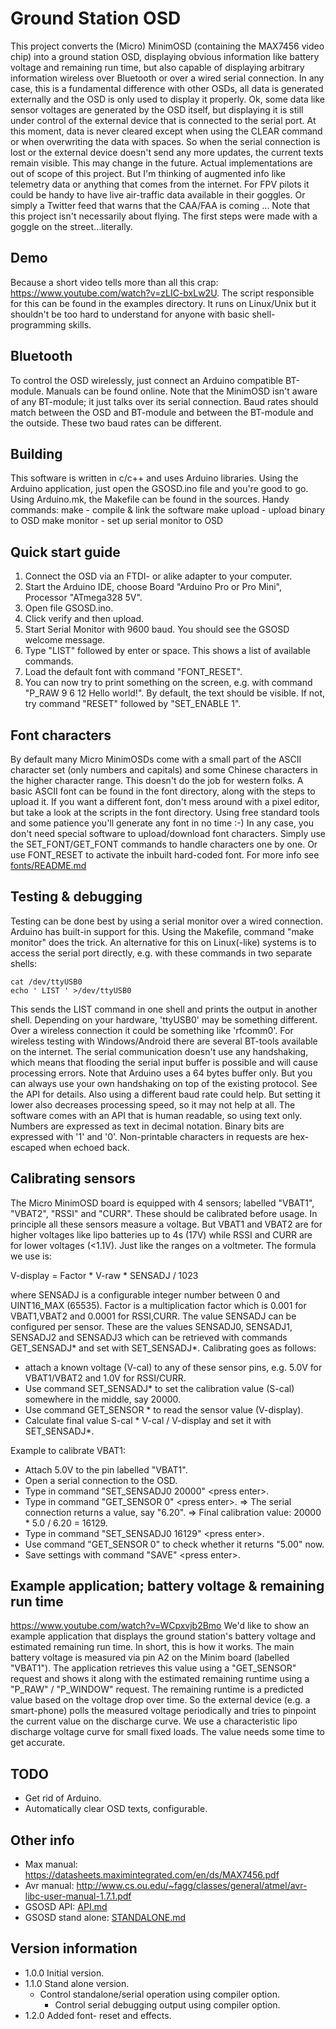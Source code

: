 Ground Station OSD
==================
This project converts the (Micro) MinimOSD (containing the MAX7456 video chip) into a ground station OSD, displaying obvious information like battery voltage and remaining run time, but also capable of displaying arbitrary information wireless over Bluetooth or over a wired serial connection. In any case, this is a fundamental difference with other OSDs, all data is generated externally and the OSD is only used to display it properly. Ok, some data like sensor voltages are generated by the OSD itself, but displaying it is still under control of the external device that is connected to the serial port. At this moment, data is never cleared except when using the CLEAR command or when overwriting the data with spaces. So when the serial connection is lost or the external device doesn't send any more updates, the current texts remain visible. This may change in the future. Actual implementations are out of scope of this project. But I'm thinking of augmented info like telemetry data or anything that comes from the internet. For FPV pilots it could be handy to have live air-traffic data available in their goggles. Or simply a Twitter feed that warns that the CAA/FAA is coming ... Note that this project isn't necessarily about flying. The first steps were made with a goggle on the street...literally.


Demo
----
Because a short video tells more than all this crap: https://www.youtube.com/watch?v=zLIC-bxLw2U. The script responsible for this can be found in the examples directory. It runs on Linux/Unix but it shouldn't be too hard to understand for anyone with basic shell-programming skills.


Bluetooth
---------
To control the OSD wirelessly, just connect an Arduino compatible BT-module. Manuals can be found online. Note that the MinimOSD isn't aware of any BT-module; it just talks over its serial connection. Baud rates should match between the OSD and BT-module and between the BT-module and the outside. These two baud rates can be different.


Building
--------
This software is written in c/c++ and uses Arduino libraries. Using the Arduino application, just open the GSOSD.ino file and you're good to go. Using Arduino.mk, the Makefile can be found in the sources. Handy commands:
make		- compile & link the software
make upload	- upload binary to OSD
make monitor	- set up serial monitor to OSD


Quick start guide
-----------------
1. Connect the OSD via an FTDI- or alike adapter to your computer.
2. Start the Arduino IDE, choose Board "Arduino Pro or Pro Mini", Processor "ATmega328 5V".
3. Open file GSOSD.ino.
4. Click verify and then upload.
5. Start Serial Monitor with 9600 baud. You should see the GSOSD welcome message.
6. Type "LIST" followed by enter or space. This shows a list of available commands.
7. Load the default font with command "FONT_RESET".
8. You can now try to print something on the screen, e.g. with command "P_RAW 9 6 12 Hello world!". By default, the text should be visible. If not, try command "RESET" followed by "SET_ENABLE 1".


Font characters
---------------
By default many Micro MinimOSDs come with a small part of the ASCII character set (only numbers and capitals) and some Chinese characters in the higher character range. This doesn't do the job for western folks. A basic ASCII font can be found in the font directory, along with the steps to upload it. If you want a different font, don't mess around with a pixel editor, but take a look at the scripts in the font directory. Using free standard tools and some patience you'll generate any font in no time :-) In any case, you don't need special software to upload/download font characters. Simply use the SET_FONT/GET_FONT commands to handle characters one by one. Or use FONT_RESET to activate the inbuilt hard-coded font. For more info see [fonts/README.md](fonts/README.md)


Testing & debugging
-------------------
Testing can be done best by using a serial monitor over a wired connection. Arduino has built-in support for this. Using the Makefile, command "make monitor" does the trick. An alternative for this on Linux(-like) systems is to access the serial port directly, e.g. with these commands in two separate shells:

`cat /dev/ttyUSB0`  
`echo ' LIST ' >/dev/ttyUSB0`

This sends the LIST command in one shell and prints the output in another shell. Depending on your hardware, 'ttyUSB0' may be something different. Over a wireless connection it could be something like 'rfcomm0'.  For wireless testing with Windows/Android there are several BT-tools available on the internet. The serial communication doesn't use any handshaking, which means that flooding the serial input buffer is possible and will cause processing errors. Note that Arduino uses a 64 bytes buffer only. But you can always use your own handshaking on top of the existing protocol. See the API for details. Also using a different baud rate could help. But setting it lower also decreases processing speed, so it may not help at all.
The software comes with an API that is human readable, so using text only. Numbers are expressed as text in decimal notation. Binary bits are expressed with '1' and '0'. Non-printable characters in requests are hex-escaped when echoed back.


Calibrating sensors
-------------------
The Micro MinimOSD board is equipped with 4 sensors; labelled "VBAT1", "VBAT2", "RSSI" and "CURR". These should be calibrated before usage. In principle all these sensors measure a voltage. But VBAT1 and VBAT2 are for higher voltages like lipo batteries up to 4s (17V) while RSSI and CURR are for lower voltages (<1.1V). Just like the ranges on a voltmeter. The formula we use is:

V-display = Factor * V-raw * SENSADJ / 1023

where SENSADJ is a configurable integer number between 0 and UINT16_MAX (65535). Factor is a multiplication factor which is 0.001 for VBAT1,VBAT2 and 0.0001 for RSSI,CURR. The value SENSADJ can be configured per sensor. These are the values SENSADJ0, SENSADJ1, SENSADJ2 and SENSADJ3 which can be retrieved with commands GET_SENSADJ* and set with SET_SENSADJ*. Calibrating goes as follows:
- attach a known voltage (V-cal) to any of these sensor pins, e.g. 5.0V for VBAT1/VBAT2 and 1.0V for RSSI/CURR.
- Use command SET_SENSADJ* to set the calibration value (S-cal) somewhere in the middle, say 20000.
- Use command GET_SENSOR * to read the sensor value (V-display).
- Calculate final value S-cal * V-cal / V-display and set it with SET_SENSADJ*.

Example to calibrate VBAT1:
- Attach 5.0V to the pin labelled "VBAT1".
- Open a serial connection to the OSD.
- Type in command "SET_SENSADJ0 20000" \<press enter\>.
- Type in command "GET_SENSOR 0" \<press enter\>.
  => The serial connection returns a value, say "6.20".
  => Final calibration value: 20000 * 5.0 / 6.20 = 16129.
- Type in command "SET_SENSADJ0 16129" \<press enter\>.
- Use command "GET_SENSOR 0" to check whether it returns "5.00" now.
- Save settings with command "SAVE" \<press enter\>.


Example application; battery voltage & remaining run time
---------------------------------------------------------
https://www.youtube.com/watch?v=WCpxvjb2Bmo
We'd like to show an example application that displays the ground station's battery voltage and estimated remaining run time. In short, this is how it works. The main battery voltage is measured via pin A2 on the Minim board (labelled "VBAT1"). The application retrieves this value using a "GET_SENSOR" request and shows it along with the estimated remaining runtime using a "P_RAW" / "P_WINDOW" request. The remaining runtime is a predicted value based on the voltage drop over time. So the external device (e.g. a smart-phone) polls the measured voltage periodically and tries to pinpoint the current value on the discharge curve. We use a characteristic lipo discharge voltage curve for small fixed loads. The value needs some time to get accurate.


TODO
----
- Get rid of Arduino.
- Automatically clear OSD texts, configurable.


Other info
----------
- Max manual: https://datasheets.maximintegrated.com/en/ds/MAX7456.pdf  
- Avr manual: http://www.cs.ou.edu/~fagg/classes/general/atmel/avr-libc-user-manual-1.7.1.pdf
- GSOSD API: [API.md](API.md)
- GSOSD stand alone: [STANDALONE.md](STANDALONE.md)


Version information
-------------------
- 1.0.0	Initial version.
- 1.1.0	Stand alone version.
	- Control standalone/serial operation using compiler option.
        - Control serial debugging output using compiler option.
- 1.2.0	Added font- reset and effects.
